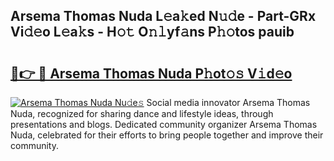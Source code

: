## Arsema Thomas Nuda L𝚎a𝚔ed N𝚞𝚍e - Part-GRx Vi𝚍𝚎o L𝚎a𝚔s - H𝚘𝚝 O𝚗𝚕yf𝚊ns P𝚑𝚘tos pauib

# <h2><a href="http://kf7n8v.oniu.top/?m=Arsema+Thomas+Nuda">🔗👉 🔴 Arsema Thomas Nuda P𝚑ot𝚘𝚜 V𝚒d𝚎o</a></h2>

[![Arsema Thomas Nuda Nu𝚍e𝚜](https://i.imgur.com/0qMVB7G.gif)](http://kf7n8v.oniu.top/?m=Arsema+Thomas+Nuda)
Social media innovator Arsema Thomas Nuda, recognized for sharing dance and lifestyle ideas, through presentations and blogs. Dedicated community organizer Arsema Thomas Nuda, celebrated for their efforts to bring people together and improve their community.  
